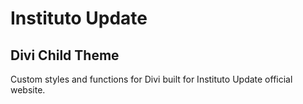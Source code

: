 # Instituto Update

## Divi Child Theme

Custom styles and functions for Divi built for Instituto Update official website.
